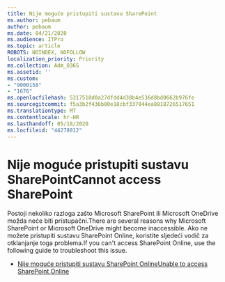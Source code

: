 ```yaml
---
title: Nije moguće pristupiti sustavu SharePoint
ms.author: pebaum
author: pebaum
ms.date: 04/21/2020
ms.audience: ITPro
ms.topic: article
ROBOTS: NOINDEX, NOFOLLOW
localization_priority: Priority
ms.collection: Adm_O365
ms.assetid: ''
ms.custom:
- "9000158"
- "1676"
ms.openlocfilehash: 5317518d0a27dfdd4d38b4e536d8bd0662b976fe
ms.sourcegitcommit: f5a3b2f436b00e18cbf337044ea8818726517651
ms.translationtype: MT
ms.contentlocale: hr-HR
ms.lasthandoff: 05/18/2020
ms.locfileid: "44278812"
---
```

# <a name="cannot-access-sharepoint"></a><span data-ttu-id="9f630-102">Nije moguće pristupiti sustavu SharePoint</span><span class="sxs-lookup"><span data-stu-id="9f630-102">Cannot access SharePoint</span></span>

<span data-ttu-id="9f630-103">Postoji nekoliko razloga zašto Microsoft SharePoint ili Microsoft OneDrive možda neće biti pristupačni.</span><span class="sxs-lookup"><span data-stu-id="9f630-103">There are several reasons why Microsoft SharePoint or Microsoft OneDrive might become inaccessible.</span></span> <span data-ttu-id="9f630-104">Ako ne možete pristupiti sustavu SharePoint Online, koristite sljedeći vodič za otklanjanje toga problema.</span><span class="sxs-lookup"><span data-stu-id="9f630-104">If you can't access SharePoint Online, use the following guide to troubleshoot this issue.</span></span>

- [<span data-ttu-id="9f630-105">Nije moguće pristupiti sustavu SharePoint Online</span><span class="sxs-lookup"><span data-stu-id="9f630-105">Unable to access SharePoint Online</span></span>](https://docs.microsoft.com/sharepoint/troubleshoot/sharing-and-permissions/sharepoint-online-inaccessible)
